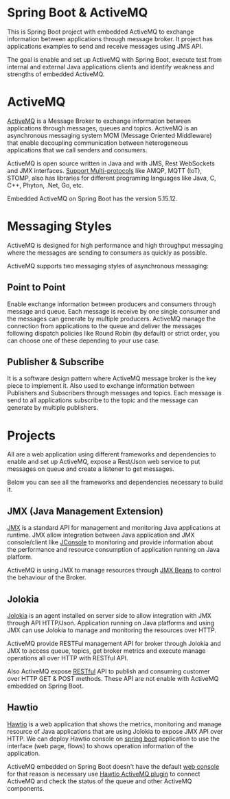 # Spring Boot & ActiveMQ

This is Spring Boot project with embedded ActiveMQ to exchange information between applications 
through message broker. It project has applications examples to send and receive messages using 
JMS API.

The goal is enable and set up ActiveMQ with Spring Boot, execute test from internal and external 
Java applications clients and identify weakness and strengths of embedded ActiveMQ.


# ActiveMQ

[ActiveMQ](https://activemq.apache.org/) is a Message Broker to exchange information between applications 
through messages, queues and topics. ActiveMQ is an asynchronous messaging system MOM 
(Message Oriented Middleware) that enable decoupling communication between heterogeneous 
applications that we call senders and consumers.

ActiveMQ is open source written in Java and with JMS, Rest WebSockets and JMX interfaces. 
[Support Multi-protocols](https://activemq.apache.org/cross-language-clients) like AMQP, 
MQTT (IoT), STOMP, also has libraries for different programing languages like Java, C, C++, 
Phyton, .Net, Go, etc.

Embedded ActiveMQ on Spring Boot has the version 5.15.12.

# Messaging Styles

ActiveMQ is designed for high performance and high throughput messaging where the messages 
are sending to consumers as quickly as possible.

ActiveMQ supports two messaging styles of asynchronous messaging:

## Point to Point

Enable exchange information between producers and consumers through message and queue. 
Each message is receive by one single consumer and the messages can generate by multiple 
producers. ActiveMQ manage the connection from applications to the queue and deliver the 
messages following dispatch policies like Round Robin (by default) or strict order, 
you can choose one of these depending to your use case.

## Publisher & Subscribe 

It is a software design pattern where ActiveMQ message broker is the key piece to implement it.
Also used to exchange information between Publishers and Subscribers through messages and 
topics. Each message is send to all applications subscribe to the topic and the message can 
generate by multiple publishers.

# Projects

All are a web application using different frameworks and dependencies to enable and set up ActiveMQ, 
expose a Rest/Json web service to put messages on queue and create a listener to get messages.

Below you can see all the frameworks and dependencies necessary to build it.

## JMX (Java Management Extension)

[JMX](https://openjdk.java.net/groups/jmx/) is a standard API for management and monitoring Java applications at runtime. JMX allow integration between Java application 
and JMX console/client like [JConsole](https://docs.oracle.com/javase/7/docs/technotes/guides/management/jconsole.html) to monitoring and 
provide information about the performance and resource consumption of application running on Java platform.

ActiveMQ is using JMX to manage resources through [JMX Beans](https://activemq.apache.org/jmx) to control the behaviour of the Broker.

## Jolokia

[Jolokia](https://jolokia.org/index.html) is an agent installed on server side to allow integration with JMX through API HTTP/Json. Application running on Java platforms and using JMX can use Jolokia 
to manage and monitoring the resources over HTTP.

ActiveMQ provide RESTFul management API for broker through Jolokia and JMX to access queue, topics, get broker metrics and execute manage operations all over HTTP with RESTful API.

Also ActiveMQ expose [RESTful](https://activemq.apache.org/rest) API to publish and consuming customer over HTTP GET & POST methods. These API are not enable with ActiveMQ embedded on Spring Boot.

## Hawtio

[Hawtio](https://hawt.io/) is a web application that shows the metrics, monitoring and manage resource of Java applications that are using Jolokia to expose JMX API over HTTP. We can deploy Hawtio console
on [spring boot](https://hawt.io/docs/get-started/#running-a-spring-boot-app) application to use the interface (web page, flows) to shows operation information of the application. 

ActiveMQ embedded on Spring Boot doesn't have the default [web console](https://activemq.apache.org/web-console) for that reason is necessary use [Hawtio ActiveMQ plugin](https://hawt.io/docs/plugins/) 
to connect ActiveMQ and check the status of the queue and other ActiveMQ components.
